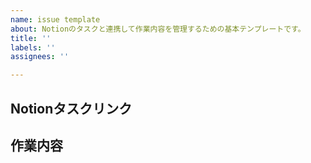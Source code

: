 ```yaml
---
name: issue template
about: Notionのタスクと連携して作業内容を管理するための基本テンプレートです。
title: ''
labels: ''
assignees: ''

---
```


## Notionタスクリンク
<!-- Notionのタスクページへのリンクを記載してください -->

## 作業内容
<!-- 実施する作業内容を簡潔に記載してください -->
